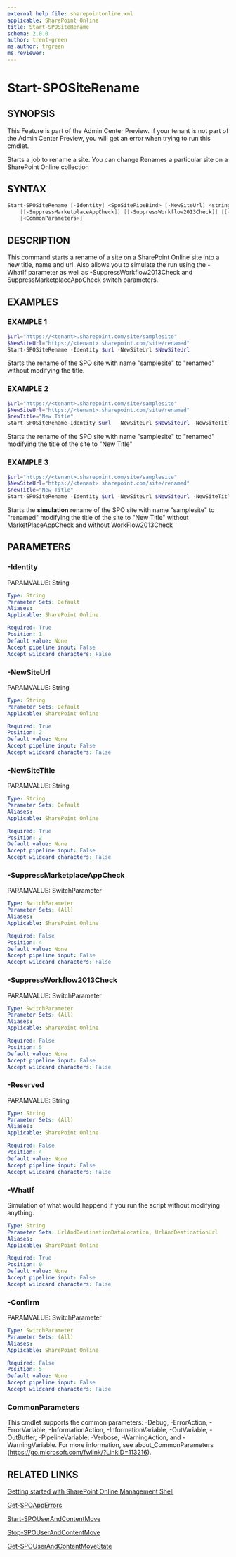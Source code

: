 ```yaml
---
external help file: sharepointonline.xml
applicable: SharePoint Online
title: Start-SPOSiteRename
schema: 2.0.0
author: trent-green
ms.author: trgreen
ms.reviewer:
---
```


# Start-SPOSiteRename

## SYNOPSIS
This Feature is part of the Admin Center Preview. If your tenant is not part of the Admin Center Preview, you will get an error when trying to run this cmdlet. 

Starts a job to rename a site. You can change Renames a particular site on a SharePoint Online collection


## SYNTAX
```Powershell
Start-SPOSiteRename [-Identity] <SpoSitePipeBind> [-NewSiteUrl] <string> [[-NewSiteTitle] <string>]
    [[-SuppressMarketplaceAppCheck]] [[-SuppressWorkflow2013Check]] [[-Reserved] <string>] [-WhatIf] [-Confirm]
    [<CommonParameters>]
```


## DESCRIPTION
This command starts a rename of a site on a SharePoint Online site into a new title, name and url. Also allows you to simulate the run using the -WhatIf parameter as well as -SuppressWorkflow2013Check and SuppressMarketplaceAppCheck switch parameters.

## EXAMPLES

### EXAMPLE 1
```powershell
$url="https://<tenant>.sharepoint.com/site/samplesite"
$NewSiteUrl="https://<tenant>.sharepoint.com/site/renamed"
Start-SPOSiteRename -Identity $url -NewSiteUrl $NewSiteUrl
```
Starts the rename of the SPO site with name "samplesite" to "renamed" without modifying the title.

### EXAMPLE 2
```powershell
$url="https://<tenant>.sharepoint.com/site/samplesite"
$NewSiteUrl="https://<tenant>.sharepoint.com/site/renamed"
$newTitle="New Title"
Start-SPOSiteRename-Identity $url  -NewSiteUrl $NewSiteUrl -NewSiteTitle $newTitle
```
Starts the rename of the SPO site with name "samplesite" to "renamed" modifying the title of the site to "New Title"

### EXAMPLE 3
```powershell
$url="https://<tenant>.sharepoint.com/site/samplesite"
$NewSiteUrl="https://<tenant>.sharepoint.com/site/renamed" 
$newTitle="New Title"
Start-SPOSiteRename -Identity $url -NewSiteUrl $NewSiteUrl -NewSiteTitle $newTitle -SuppressMarketplaceAppCheck -SuppressWorkflow2013Check -WhatIf
```
Starts the **simulation** rename of the SPO site with name "samplesite" to "renamed" modifying the title of the site to "New Title" without MarketPlaceAppCheck and without WorkFlow2013Check


## PARAMETERS


### -Identity
PARAMVALUE: String


```yaml
Type: String
Parameter Sets: Default
Aliases: 
Applicable: SharePoint Online

Required: True
Position: 1
Default value: None
Accept pipeline input: False
Accept wildcard characters: False
```

### -NewSiteUrl
PARAMVALUE: String


```yaml
Type: String
Parameter Sets: Default
Applicable: SharePoint Online

Required: True
Position: 2
Default value: None
Accept pipeline input: False
Accept wildcard characters: False
```

### -NewSiteTitle
PARAMVALUE: String

```yaml
Type: String
Parameter Sets: Default
Aliases: 
Applicable: SharePoint Online

Required: True
Position: 2
Default value: None
Accept pipeline input: False
Accept wildcard characters: False
```

### -SuppressMarketplaceAppCheck
PARAMVALUE: SwitchParameter


```yaml
Type: SwitchParameter
Parameter Sets: (All)
Aliases: 
Applicable: SharePoint Online

Required: False
Position: 4
Default value: None
Accept pipeline input: False
Accept wildcard characters: False
```

### -SuppressWorkflow2013Check
PARAMVALUE: SwitchParameter


```yaml
Type: SwitchParameter
Parameter Sets: (All)
Aliases: 
Applicable: SharePoint Online

Required: False
Position: 5
Default value: None
Accept pipeline input: False
Accept wildcard characters: False
```

### -Reserved
PARAMVALUE: String


```yaml
Type: String
Parameter Sets: (All)
Aliases: 
Applicable: SharePoint Online

Required: False
Position: 4
Default value: None
Accept pipeline input: False
Accept wildcard characters: False
```

### -WhatIf
Simulation of what would happend if you run the script without modifying anything.

```yaml
Type: String
Parameter Sets: UrlAndDestinationDataLocation, UrlAndDestinationUrl
Aliases: 
Applicable: SharePoint Online

Required: True
Position: 0
Default value: None
Accept pipeline input: False
Accept wildcard characters: False
```

### -Confirm
PARAMVALUE: SwitchParameter


```yaml
Type: SwitchParameter
Parameter Sets: (All)
Aliases: 
Applicable: SharePoint Online

Required: False
Position: 5
Default value: None
Accept pipeline input: False
Accept wildcard characters: False
```

### CommonParameters
This cmdlet supports the common parameters: -Debug, -ErrorAction, -ErrorVariable, -InformationAction, -InformationVariable, -OutVariable, -OutBuffer, -PipelineVariable, -Verbose, -WarningAction, and -WarningVariable. For more information, see about_CommonParameters (https://go.microsoft.com/fwlink/?LinkID=113216).



## RELATED LINKS

[Getting started with SharePoint Online Management Shell](https://docs.microsoft.com/powershell/sharepoint/sharepoint-online/connect-sharepoint-online?view=sharepoint-ps)

[Get-SPOAppErrors](Get-SPOAppErrors.md)

[Start-SPOUserAndContentMove](Start-SPOUserAndContentMove.md)

[Stop-SPOUserAndContentMove](Stop-SPOUserAndContentMove.md)

[Get-SPOUserAndContentMoveState](Get-SPOUserAndContentMoveState.md)

